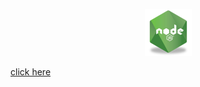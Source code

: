 <p align="center">
  <img src="../images/nodejs-logo.png" />
</p>

[click here](../nodejs/installation.md)